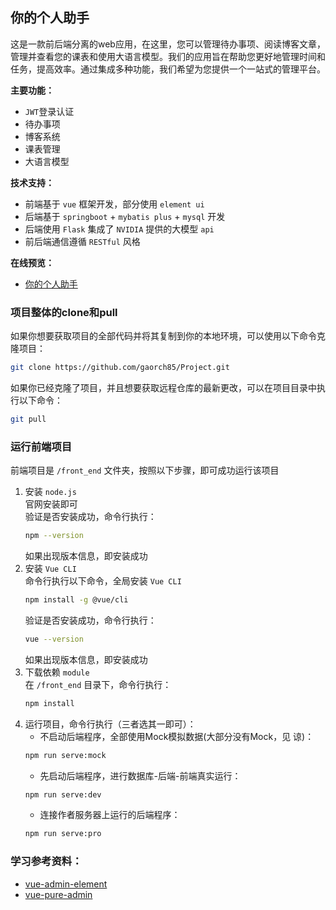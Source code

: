 ## 你的个人助手
这是一款前后端分离的web应用，在这里，您可以管理待办事项、阅读博客文章，管理并查看您的课表和使用大语言模型。我们的应用旨在帮助您更好地管理时间和任务，提高效率。通过集成多种功能，我们希望为您提供一个一站式的管理平台。

**主要功能：**
- `JWT`登录认证
- 待办事项
- 博客系统
- 课表管理
- 大语言模型

**技术支持：**
- 前端基于 `vue` 框架开发，部分使用 `element ui`
- 后端基于 `springboot` + `mybatis plus` + `mysql` 开发
- 后端使用 `Flask` 集成了 `NVIDIA` 提供的大模型 `api`  
- 前后端通信遵循 `RESTful` 风格

**在线预览：**
- [你的个人助手](http://1.92.148.127:80)

### 项目整体的clone和pull
如果你想要获取项目的全部代码并将其复制到你的本地环境，可以使用以下命令克隆项目：

```bash
git clone https://github.com/gaorch85/Project.git
```

如果你已经克隆了项目，并且想要获取远程仓库的最新更改，可以在项目目录中执行以下命令：
```bash
git pull
```

### 运行前端项目
前端项目是 `/front_end` 文件夹，按照以下步骤，即可成功运行该项目

1. 安装 `node.js`  
    官网安装即可  
    验证是否安装成功，命令行执行：  
    ```bash
    npm --version
    ```
    如果出现版本信息，即安装成功
2. 安装 `Vue CLI`  
    命令行执行以下命令，全局安装 `Vue CLI`  
    ```bash
    npm install -g @vue/cli
    ```
    验证是否安装成功，命令行执行：  
    ```bash
    vue --version
    ```
    如果出现版本信息，即安装成功
3. 下载依赖 `module`  
   在 `/front_end` 目录下，命令行执行：  
   ```bash
   npm install
   ```
4. 运行项目，命令行执行（三者选其一即可）：  
    - 不启动后端程序，全部使用Mock模拟数据(大部分没有Mock，见 谅)：  
    ```bash
    npm run serve:mock
    ```
    - 先启动后端程序，进行数据库-后端-前端真实运行：  
    ```bash
    npm run serve:dev
    ```  
    - 连接作者服务器上运行的后端程序：  
    ```bash
    npm run serve:pro
    ```  

### 学习参考资料：
- [vue-admin-element](https://github.com/PanJiaChen/vue-admin-template)
- [vue-pure-admin](https://github.com/pure-admin/vue-pure-admin)